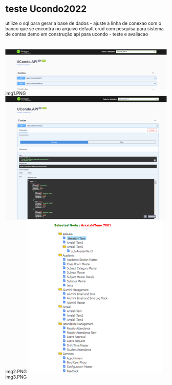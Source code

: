 # teste Ucondo2022
utilize o sql para gerar a base de dados - ajuste a linha de conexao 
com o banco que se encontra no arquivo default
crud com pesquisa para sistema de contas demo
em construção
api para ucondo  - teste e avaliacao
#
![alt text](img1.PNG)
img1.PNG
![alt text](img2.PNG)
img2.PNG
![alt text](img3.PNG)
img3.PNG
